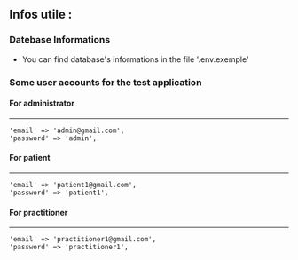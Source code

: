 ## Infos utile : 

### Datebase Informations
- You can find database's informations in the file '.env.exemple'


### Some user accounts for the test application

#### For administrator
***
    'email' => 'admin@gmail.com',
    'password' => 'admin',

#### For patient
***
    'email' => 'patient1@gmail.com',
    'password' => 'patient1',

#### For practitioner
***
    'email' => 'practitioner1@gmail.com',
    'password' => 'practitioner1',
